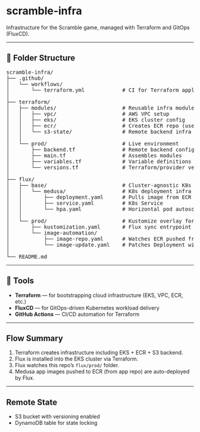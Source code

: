 # scramble-infra

Infrastructure for the Scramble game, managed with Terraform and GitOps (FluxCD).

---

## 📁 Folder Structure
<pre lang="text">
scramble-infra/
├── .github/
│   └── workflows/
│       └── terraform.yml            # CI for Terraform apply to prod
│
├── terraform/
│   ├── modules/                     # Reusable infra modules
│   │   ├── vpc/                     # AWS VPC setup
│   │   ├── eks/                     # EKS cluster config
│   │   ├── ecr/                     # Creates ECR repo (used by Medusa app repo)
│   │   └── s3-state/                # Remote backend infra
│   │
│   └── prod/                        # Live environment
│       ├── backend.tf               # Remote backend config
│       ├── main.tf                  # Assembles modules
│       ├── variables.tf             # Variable definitions
│       └── versions.tf              # Terraform/provider versions
│
├── flux/
│   ├── base/                        # Cluster-agnostic K8s manifests
│   │   └── medusa/                  # K8s deployment infra (no app code)
│   │       ├── deployment.yaml      # Pulls image from ECR
│   │       ├── service.yaml         # K8s Service
│   │       └── hpa.yaml             # Horizontal pod autoscaler
│   │
│   └── prod/                        # Kustomize overlay for EKS
│       ├── kustomization.yaml       # Flux sync entrypoint
│       └── image-automation/
│           ├── image-repo.yaml      # Watches ECR pushed from app repo
│           └── image-update.yaml    # Patches Deployment with new image tag
│
└── README.md
</pre>



---

## 🔧 Tools

- **Terraform** — for bootstrapping cloud infrastructure (EKS, VPC, ECR, etc.)
- **FluxCD** — for GitOps-driven Kubernetes workload delivery
- **GitHub Actions** — CI/CD automation for Terraform

---

## Flow Summary

1. Terraform creates infrastructure including EKS + ECR + S3 backend.
2. Flux is installed into the EKS cluster via Terraform.
3. Flux watches this repo’s `flux/prod/` folder.
4. Medusa app images pushed to ECR (from app repo) are auto-deployed by Flux.

---

## Remote State

- S3 bucket with versioning enabled
- DynamoDB table for state locking